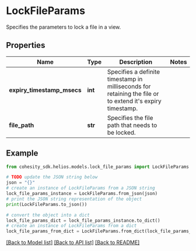 # LockFileParams

Specifies the parameters to lock a file in a view.

## Properties

Name | Type | Description | Notes
------------ | ------------- | ------------- | -------------
**expiry_timestamp_msecs** | **int** | Specifies a definite timestamp in milliseconds for retaining the file or to extend it&#39;s expiry timestamp. | 
**file_path** | **str** | Specifies the file path that needs to be locked. | 

## Example

```python
from cohesity_sdk.helios.models.lock_file_params import LockFileParams

# TODO update the JSON string below
json = "{}"
# create an instance of LockFileParams from a JSON string
lock_file_params_instance = LockFileParams.from_json(json)
# print the JSON string representation of the object
print(LockFileParams.to_json())

# convert the object into a dict
lock_file_params_dict = lock_file_params_instance.to_dict()
# create an instance of LockFileParams from a dict
lock_file_params_from_dict = LockFileParams.from_dict(lock_file_params_dict)
```
[[Back to Model list]](../README.md#documentation-for-models) [[Back to API list]](../README.md#documentation-for-api-endpoints) [[Back to README]](../README.md)


